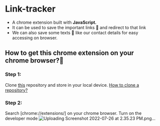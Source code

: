 # Link-tracker
- A chrome extension built with <b>JavaScript.</b>
- It can be used to save the important links 🔗 and redirect to that link
- We can also save some texts 📝 like our contact details for easy accessing on browser.

## How to get this chrome extension on your chrome browser?🤔
### Step 1: 
Clone [this](https://github.com/Preksha-N/Link-tracker.git) repository and store in your local device. [How to clone a repository?](https://docs.github.com/en/repositories/creating-and-managing-repositories/cloning-a-repository)

### Step 2: 
Search [chrome://extensions/] on your chrome browser. Turn on the developer mode
![Uploading Screenshot 2022-07-26 at 2.35.23 PM.png…]()

